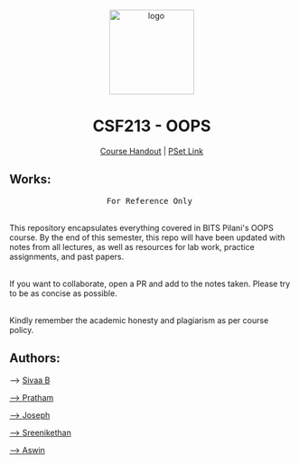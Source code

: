# <br>
<p align="center">
<img src="./images/BITS_Pilani-Logo.svg.png" alt="logo" height="150"/>
</p>

<h1 align="center">
CSF213 - OOPS
</h1>

<p align="center">
  <a href="">Course Handout</a> | <a href="">PSet Link</a>
</p>


## Works:

<pre align="center">
For Reference Only 
</pre>

<br>This repository encapsulates everything covered in BITS Pilani's OOPS course. By the end of this semester, this repo will have been updated with notes from all lectures, as well as resources for lab work, practice assignments, and past papers.

<br>If you want to collaborate, open a PR and add to the notes taken. Please try to be as concise as possible.

<br>Kindly remember the academic honesty and plagiarism as per course policy. 

</p>

## Authors: 

<p> --> <a href = "https://github.com/SivaaB">Sivaa B</p> 
<p> --> <a href = "https://github.com/Pratham061204"> Pratham </p>
<p> --> <a href = "https://github.com/joejo-joestar"> Joseph </p>
<p> --> <a href = "https://github.com/SreenikethanI"> Sreenikethan </p>
<p> --> <a href = "https://github.com/TheProv1"> Aswin </p>

